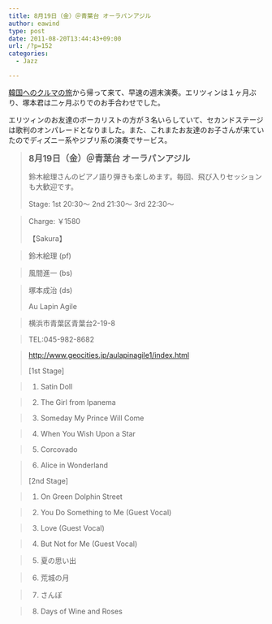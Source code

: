 ```yaml
---
title: 8月19日（金）＠青葉台 オーラパンアジル
author: eawind
type: post
date: 2011-08-20T13:44:43+09:00
url: /?p=152
categories:
  - Jazz

---
```

[韓国へのクルマの旅][1]から帰って来て、早速の週末演奏。エリツィンは１ヶ月ぶり、塚本君は二ヶ月ぶりでのお手合わせでした。

エリツィンのお友達のボーカリストの方が３名いらしていて、セカンドステージは歌判のオンパレードとなりました。また、これまたお友達のお子さんが来ていたのでディズニー系やジブリ系の演奏でサービス。

> **<big>8月19日（金）＠青葉台 オーラパンアジル</big>**
> 
> 鈴木絵理さんのピアノ語り弾きも楽しめます。毎回、飛び入りセッションも大歓迎です。
> 
> Stage: 1st 20:30〜 2nd 21:30〜 3rd 22:30〜
  
> Charge: ￥1580
> 
> 【Sakura】
  
> 鈴木絵理 (pf)
  
> 風間進一 (bs)
  
> 塚本成治 (ds)
> 
> Au Lapin Agile
  
> 横浜市青葉区青葉台2-19-8
  
> TEL:045-982-8682
  
> http://www.geocities.jp/aulapinagile1/index.html
> 
> [1st Stage]
  
> 1. Satin Doll
  
> 2. The Girl from Ipanema
  
> 3. Someday My Prince Will Come
  
> 4. When You Wish Upon a Star
  
> 5. Corcovado
  
> 6. Alice in Wonderland
> 
> [2nd Stage]
  
> 1. On Green Dolphin Street
  
> 2. You Do Something to Me (Guest Vocal)
  
> 3. Love (Guest Vocal)
  
> 4. But Not for Me (Guest Vocal)
  
> 5. 夏の思い出
  
> 6. 荒城の月
  
> 7. さんぽ
  
> 8. Days of Wine and Roses

 [1]: http://www.eawind.net/?page_id=644 "アジアンハイウェイをゆく"
